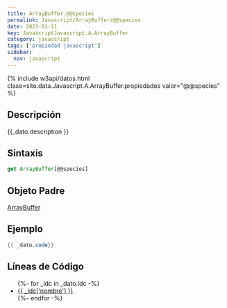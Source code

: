 ```yaml
---
title: ArrayBuffer.@@species
permalink: Javascript/ArrayBuffer/@@species
date: 2021-01-11
key: JavascriptJavascript.A.ArrayBuffer
category: javascript
tags: ['propiedad javascript']
sidebar: 
  nav: javascript
---
```


{% include w3api/datos.html clase=site.data.Javascript.A.ArrayBuffer.propiedades valor="@@species" %}

## Descripción
{{_dato.description }}

## Sintaxis
~~~javascript
get ArrayBuffer[@@species]
~~~

## Objeto Padre
[ArrayBuffer](/Javascript/ArrayBuffer/)

## Ejemplo
~~~java
{{ _dato.code}}
~~~

## Líneas de Código
<ul>
{%- for _ldc in _dato.ldc -%}
   <li>
       <a href="{{_ldc['url'] }}">{{ _ldc['nombre'] }}</a>
   </li>
{%- endfor -%}
</ul>
